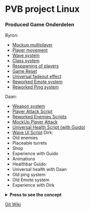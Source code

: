 <h1> PVB project Linux </h1>

### Produced  Game Onderdelen
Byron:
  * [Mockup multiplayer](https://github.com/DaanKikkert/PVB/blob/5cbc20f5223e2786f4299e424f36f4eb3656dc7c/PVB%20Linx%20Groep%206/Assets/Code/Scripts/FakePlayer/FakePlayerMove.cs)
  * [Player movement](https://github.com/DaanKikkert/PVB/blob/5cbc20f5223e2786f4299e424f36f4eb3656dc7c/PVB%20Linx%20Groep%206/Assets/Code/Scripts/Player/PlayerMovement.cs)
  * [Wave system](https://github.com/DaanKikkert/PVB/tree/develop/PVB%20Linx%20Groep%206/Assets/Code/Scripts/WaveSpawner)
  * [Class system](https://github.com/Sherk-cell/Examen-Team-06/tree/feature/Phone-Input/ProefExamenProject/Assets/Input/Script)
  * [Respawning of players](https://github.com/Sherk-cell/Examen-Team-06/tree/feature/Phone-Input/ProefExamenProject/Assets/Input/Script)
  * [Game Reset](https://github.com/Sherk-cell/Examen-Team-06/tree/feature/Phone-Input/ProefExamenProject/Assets/Input/Script)
  * [Universal fadeout effect](https://github.com/Sherk-cell/Examen-Team-06/tree/feature/Phone-Input/ProefExamenProject/Assets/Input/Script)
  * [Reworked Emote system](https://github.com/Sherk-cell/Examen-Team-06/tree/feature/Phone-Input/ProefExamenProject/Assets/Input/Script)
  * [Reworked Ping system](https://github.com/Sherk-cell/Examen-Team-06/tree/feature/Phone-Input/ProefExamenProject/Assets/Input/Script)

Daan:   
  * [Weapon system](https://github.com/DaanKikkert/PVB/tree/5cbc20f5223e2786f4299e424f36f4eb3656dc7c/PVB%20Linx%20Groep%206/Assets/Code/Scripts/Weapons)
  * [Player Attack Script](https://github.com/DaanKikkert/PVB/blob/5cbc20f5223e2786f4299e424f36f4eb3656dc7c/PVB%20Linx%20Groep%206/Assets/Code/Scripts/Weapons/PlayerAttack.cs)
  * [Reworked Enemies Scripts](https://github.com/DaanKikkert/PVB/tree/develop/PVB%20Linx%20Groep%206/Assets/Code/Scripts/Enemy)
  * [MockUp Player Attack](https://github.com/DaanKikkert/PVB/blob/5cbc20f5223e2786f4299e424f36f4eb3656dc7c/PVB%20Linx%20Groep%206/Assets/Code/Scripts/FakePlayer/FakePlayerAttack.cs)
  * [Universal Health Script (with Guido)](https://github.com/DaanKikkert/PVB/blob/5cbc20f5223e2786f4299e424f36f4eb3656dc7c/PVB%20Linx%20Groep%206/Assets/Code/Scripts/UniversalHealth.cs)
  * [Wave UI Script](https://github.com/DaanKikkert/PVB/blob/5cbc20f5223e2786f4299e424f36f4eb3656dc7c/PVB%20Linx%20Groep%206/Assets/Code/Scripts/WaveUI.cs?raw=true)
Dirk:
  * Old enemies
  * Placeable turrets
  * Shop
  * Experience with Guido
  * Animations
  * Healthbar
Guido:
  * Universal health with Daan
  * Old ping system
  * Old Emote system
  * Experience with Dirk
<details>
  <summary>
    <b>Press to see the concept </b>
  </summary>    

 <break>
  The concept of the game is a survival game where a horde of enemies comes at you and tries to destroy your castle. There is at least one player but it can be played with multiple players who must work together to protect the castle from the endless waves of enemies. They come in increasingly larger groups and constantly grow stronger with each wave. The players will do their best to hold out for as long as possible by killing the enemies and protecting the castle. Each player has a class that specializes in a particular function, so careful consideration must be given to the composition of the team as each class has strengths and weaknesses.

There is no way to communicate with each other via text, but there are emotes that make it difficult to understand each other, encouraging players to stay together longer as they try to understand what the other is trying to convey.

Players can choose between different weapons with various ammunition types. Experiment with different combinations that suit your playstyle and eliminate all the enemies. The enemies can also use weapons themselves, so be vigilant and watch out because the zombie might have the same combination you do.

Protect the castle with everything you have because if the castle falls, the game is over.
</details>


[Git Wiki](https://github.com/DaanKikkert/PVB/wiki)
